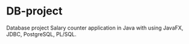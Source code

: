 # DB-project
Database project 
Salary counter application in Java with using JavaFX, JDBC, PostgreSQL, PL/SQL.
